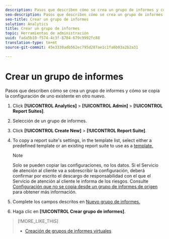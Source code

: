 ```yaml
---
description: Pasos que describen cómo se crea un grupo de informes y cómo se copia la configuración de uno existente en otro nuevo.
seo-description: Pasos que describen cómo se crea un grupo de informes y cómo se copia la configuración de uno existente en otro nuevo.
seo-title: Crear un grupo de informes
solution: Analytics
title: Crear un grupo de informes
topic: Herramientas de administración
uuid: fada5b10-f574-4c3f-8704-679c9992fc88
translation-type: tm+mt
source-git-commit: 45e3330adb562ec795d287ae1c1fa6b03a2b2a31

---
```



# Crear un grupo de informes

Pasos que describen cómo se crea un grupo de informes y cómo se copia la configuración de uno existente en otro nuevo.

1. Click **[!UICONTROL Analytics]** &gt; **[!UICONTROL Admin]** &gt; **[!UICONTROL Report Suites]**.
1. Selección de un grupo de informes.
1. Click **[!UICONTROL Create New]** &gt; **[!UICONTROL Report Suite]**.
1. To copy a report suite's settings, in the template list, select either a predefined template or an existing report suite to use as a [template.](/help/admin/c-manage-report-suites/c-report-suite-templates/report-suite-templates.md)

   >[!NOTE]
   >
   >Solo se pueden copiar las configuraciones, no los datos. Si el Servicio de atención al cliente va a sobrescribir la configuración, deberá confirmar por escrito el descargo de responsabilidad con el que el Servicio de atención al cliente le informa de los riesgos. Consulte [Configuración que no se copia desde un grupo de informes de origen](/help/admin/c-manage-report-suites/c-new-report-suite/settings-not-copied-from-rs.md) para obtener más información.

1. Complete los campos descritos en [Nuevo grupo de informes.](/help/admin/c-manage-report-suites/c-new-report-suite/new-report-suite.md)
1. Haga clic en **[!UICONTROL Crear grupo de informes]**.

>[!MORE_LIKE_THIS]
>
>* [Creación de grupos de informes virtuales](/help/components/vrs/c-workflow-vrs/vrs-create.md)

